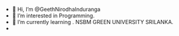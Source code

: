 - 👋 Hi, I’m @GeethNirodhaInduranga
- 👀 I’m interested in Programming.
- 🌱 I’m currently learning . NSBM GREEN UNIVERSITY SRILANKA.
- 


